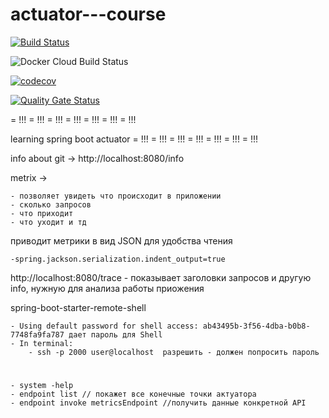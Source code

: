 # actuator---course

[![Build Status](https://travis-ci.com/smilyk/actuator---course.svg)](https://travis-ci.com/smilyk/actuator---course)

![Docker Cloud Build Status](https://img.shields.io/docker/cloud/build/smilyk/actuator)

[![codecov](https://codecov.io/gh/smilyk/actuator---course/branch/master/graph/badge.svg)](https://codecov.io/gh/smilyk/actuator---course)

[![Quality Gate Status](https://sonarcloud.io/api/project_badges/measure?project=smilyk_actuator---course&metric=alert_status)](https://sonarcloud.io/dashboard?id=smilyk_actuator---course)

= !!! = !!! = !!! = !!! = !!! = !!! = !!!

learning spring boot actuator
= !!! = !!! = !!! = !!! = !!! = !!! = !!!

info about git -> http://localhost:8080/info

metrix ->

    - позволяет увидеть что происходит в приложении
    - сколько запросов
    - что приходит
    - что уходит и тд
    
приводит метрики в вид JSON для удобства чтения


    -spring.jackson.serialization.indent_output=true
    
http://localhost:8080/trace - показывает заголовки запросов и другую info, нужную для анализа работы приожения

<artifactId>spring-boot-starter-remote-shell</artifactId>

    - Using default password for shell access: ab43495b-3f56-4dba-b0b8-7748fa9fa787 дает пароль для Shell
    - In terminal:
        - ssh -p 2000 user@localhost  разрешить - должен попросить пароль
        
#

    - system -help
    - endpoint list // покажет все конечные точки актуатора
    - endpoint invoke metricsEndpoint //получить данные конкретной API
    